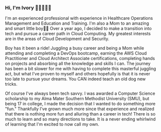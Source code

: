 ### Hi, I'm Ivory 👋🏾👩🏾‍💻

I'm an experienced professional with experience in Healthcare Operations Management and Education and Training. I'm also a Mom to an amazing and smart little boy👩‍👦 Over a year ago, I decided to make a transition into tech and pursue a career path in Cloud Computing. My greatest interests are in the areas of Cloud Development and Security.

Boy has it been a ride! Juggling a busy career and being a Mom while attending and completing a DevOps bootcamp, earning the AWS Cloud Practitioner and Cloud Architect Associate certifications, completing hands on projects and absorbing all the knowledge and skills I can. The journey has been a bit slower for me with having to complete this masterful juggling act, but what I've proven to myself and others hopefully is that it is never too late to pursue your dreams. You CAN indeed teach an old dog new tricks. 

Of course I've always been tech savvy. I was awarded a Computer Science scholarship to my Alma Mater Southern Methodist University (SMU), but being 17 in college, I made the decision that I wanted to do something more "fun." Thankfully I've grown much more since that experience and realized that there is nothing more fun and alluring than a career in tech! There is so much to learn and so many directions to take. It is a never ending whirlwind of learning that I'm excited to now call my own. 
